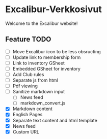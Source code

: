 # Excalibur-Verkkosivut
Welcome to the Excalibur website!

## Feature TODO
- [ ] Move Excalibur icon to be less obsructing
- [ ] Update link to membership form
- [ ] Link to inventory GSheet
- [ ] Embedded GSheet for inventory
- [ ] Add Club rules
- [ ] Separate js from html
- [ ] Pdf viewing
- [ ] Sanitize markdown input
  - [ ] News feed
  - [ ] markdown_convert.js
- [X] Markdown content
- [X] English Pages
- [X] Separate text content and html template
- [X] News feed
- [X] Custom URL 
